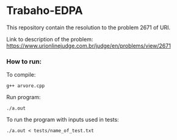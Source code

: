 # Trabaho-EDPA

This repository contain the resolution to the problem 2671 of URI. 

Link to description of the problem:
https://www.urionlinejudge.com.br/judge/en/problems/view/2671

### How to run:

To compile: 

```
g++ arvore.cpp
```

Run program:

```shell script
./a.out
```

To run the program with inputs used in tests:

```shell script
./a.out < tests/name_of_test.txt
```


